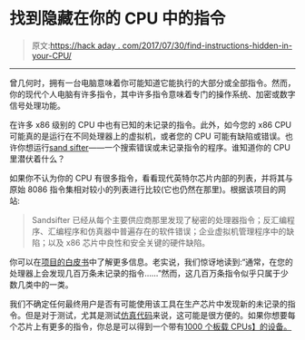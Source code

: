 # 找到隐藏在你的 CPU 中的指令

> 原文:[https://hack aday . com/2017/07/30/find-instructions-hidden-in-your-CPU/](https://hackaday.com/2017/07/30/find-instructions-hidden-in-your-cpu/)

* * *

曾几何时，拥有一台电脑意味着你可能知道它能执行的大部分或全部指令。然而，你的现代个人电脑有许多指令，其中许多指令意味着专门的操作系统、加密或数字信号处理功能。

在许多 x86 级别的 CPU 中也有已知的未记录的指令。此外，如今您的 x86 CPU 可能真的是运行在不同处理器上的虚拟机，或者您的 CPU 可能有缺陷或错误。也许你想运行[sand sifter](https://github.com/xoreaxeaxeax/sandsifter)——一个搜索错误或未记录指令的程序。谁知道你的 CPU 里潜伏着什么？

如果你不认为你的 CPU 有很多指令，看看现代英特尔芯片内部的列表，并将其与原始 8086 指令集相对较小的列表进行比较(它也仍然在那里)。根据该项目的网站:

> Sandsifter 已经从每个主要供应商那里发现了秘密的处理器指令；反汇编程序、汇编程序和仿真器中普遍存在的软件错误；企业虚拟机管理程序中的缺陷；以及 x86 芯片中良性和安全关键的硬件缺陷。

你可以在[项目的白皮书](https://github.com/xoreaxeaxeax/sandsifter/blob/master/references/domas_breaking_the_x86_isa_wp.pdf)中了解更多信息。老实说，我们惊讶地读到:“通常，在您的处理器上会发现几百万条未记录的指令……”然而，这几百万条指令似乎只属于少数几类中的一类。

我们不确定任何最终用户是否有可能使用该工具在生产芯片中发现新的未记录的指令。但是对于测试，尤其是测试[仿真代码](http://hackaday.com/2013/02/18/running-x86-apps-on-windows-rt-devices/)来说，这可能是很方便的。如果你想要每个芯片上有更多的指令，你总是可以得到一个带有[1000 个板载 CPUs】的设备。](http://hackaday.com/2016/06/20/1000-cpus-on-a-chip/)